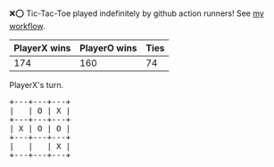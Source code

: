 :x::o: Tic-Tac-Toe played indefinitely by github action runners! See [my workflow](.github/workflows/play.yaml).

|PlayerX wins|PlayerO wins|Ties|
|-|-|-|
|174|160|74|

PlayerX's turn.

<pre>
+---+---+---+
|   | O | X |
+---+---+---+
| X | O | O |
+---+---+---+
|   |   | X |
+---+---+---+
</pre>